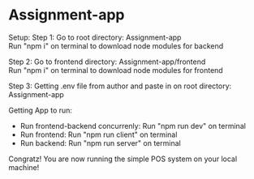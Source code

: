 # Assignment-app

Setup:
Step 1: Go to root directory: Assignment-app  
 Run "npm i" on terminal to download node modules for backend

Step 2: Go to frontend directory: Assignment-app/frontend  
 Run "npm i" on terminal to download node modules for frontend

Step 3: Getting .env file from author and paste in on root directory: Assignment-app

Getting App to run:

- Run frontend-backend concurrenly: Run "npm run dev" on terminal
- Run frontend: Run "npm run client" on terminal
- Run backend: Run "npm run server" on terminal

Congratz! You are now running the simple POS system on your local machine!
